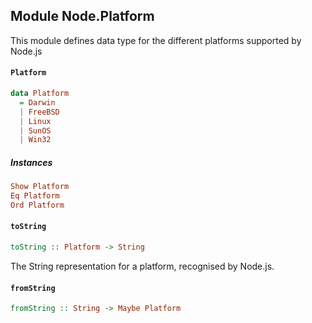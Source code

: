 ## Module Node.Platform

This module defines data type for the different platforms supported by
Node.js

#### `Platform`

``` purescript
data Platform
  = Darwin
  | FreeBSD
  | Linux
  | SunOS
  | Win32
```

##### Instances
``` purescript
Show Platform
Eq Platform
Ord Platform
```

#### `toString`

``` purescript
toString :: Platform -> String
```

The String representation for a platform, recognised by Node.js.

#### `fromString`

``` purescript
fromString :: String -> Maybe Platform
```


